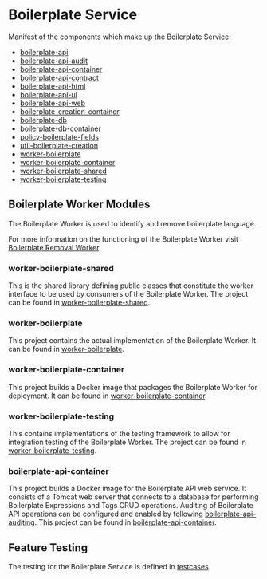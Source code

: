 # Boilerplate Service

Manifest of the components which make up the Boilerplate Service:
* [boilerplate-api](boilerplate-api)
* [boilerplate-api-audit](boilerplate-api-audit)
* [boilerplate-api-container](boilerplate-api-container)
* [boilerplate-api-contract](boilerplate-api-contract)
* [boilerplate-api-html](boilerplate-api-html)
* [boilerplate-api-ui](boilerplate-api-ui)
* [boilerplate-api-web](boilerplate-api-web)
* [boilerplate-creation-container](boilerplate-creation-container)
* [boilerplate-db](boilerplate-db)
* [boilerplate-db-container](boilerplate-db-container)
* [policy-boilerplate-fields](policy-boilerplate-fields)
* [util-boilerplate-creation](util-boilerplate-creation)
* [worker-boilerplate](worker-boilerplate)
* [worker-boilerplate-container](worker-boilerplate-container)
* [worker-boilerplate-shared](worker-boilerplate-shared)
* [worker-boilerplate-testing](worker-boilerplate-testing)

## Boilerplate Worker Modules

The Boilerplate Worker is used to identify and remove boilerplate language.

For more information on the functioning of the Boilerplate Worker visit [Boilerplate Removal Worker](worker-boilerplate/documentation/Boilerplate%20Removal%20Worker.md).

### worker-boilerplate-shared
This is the shared library defining public classes that constitute the worker interface to be used by consumers of the Boilerplate Worker. The project can be found in [worker-boilerplate-shared](worker-boilerplate-shared).

### worker-boilerplate
This project contains the actual implementation of the Boilerplate Worker. It can be found in [worker-boilerplate](worker-boilerplate).

### worker-boilerplate-container
This project builds a Docker image that packages the Boilerplate Worker for deployment. It can be found in [worker-boilerplate-container](worker-boilerplate-container).

### worker-boilerplate-testing
This contains implementations of the testing framework to allow for integration testing of the Boilerplate Worker. The project can be found in [worker-boilerplate-testing](worker-boilerplate-testing).

### boilerplate-api-container
This project builds a Docker image for the Boilerplate API web service. It consists of a Tomcat web server that connects to a database for performing Boilerplate Expressions and Tags CRUD operations. Auditing of Boilerplate API operations can be configured and enabled by following [boilerplate-api-auditing](boilerplate-api-container/documentation/boilerplate-api-auditing.md). This project can be found in [boilerplate-api-container](boilerplate-api-container).

## Feature Testing
The testing for the Boilerplate Service is defined in [testcases](worker-boilerplate-container-fs/testcases).
